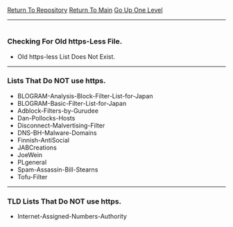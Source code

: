 [Return To Repository](https://github.com/deathbybandaid/piholeparser/)
[Return To Main](https://github.com/deathbybandaid/piholeparser/blob/master/RecentRunLogs/Mainlog.md)
[Go Up One Level](https://github.com/deathbybandaid/piholeparser/blob/master/RecentRunLogs/TopLevelScripts/10-Running-Initial-Tasks.md)
____________________________________
# 
### Checking For Old https-Less File.
* Old https-less List Does Not Exist.

___________________________________________________________________
### Lists That Do NOT use https.
* BLOGRAM-Analysis-Block-Filter-List-for-Japan
* BLOGRAM-Basic-Filter-List-for-Japan
* Adblock-Filters-by-Gurudee
* Dan-Pollocks-Hosts
* Disconnect-Malvertising-Filter
* DNS-BH-Malware-Domains
* Finnish-AntiSocial
* JABCreations
* JoeWein
* PLgeneral
* Spam-Assassin-Bill-Stearns
* Tofu-Filter

___________________________________________________________________
### TLD Lists That Do NOT use https.
* Internet-Assigned-Numbers-Authority
